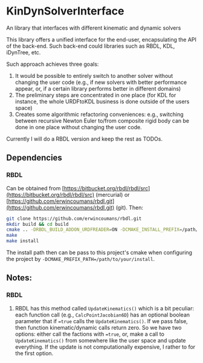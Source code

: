# KinDynSolverInterface
An library that interfaces with different kinematic and dynamic solvers

This library offers a unified interface for the end-user,
encapsulating the API of the back-end. Such back-end could libraries
such as RBDL, KDL, iDynTree, etc. 

Such approach achieves three goals:
1. It would be possible to entirely switch to another solver without
   changing the user code (e.g., if new solvers with better
   performance appear, or, if a certain library performs better in
   different domains)
2. The preliminary steps are concentrated in one place (for KDL for
   instance, the whole URDFtoKDL business is done outside of the users
   space)
3. Creates some algorithmic refactoring conveniences: e.g., switching
   between recursive Newton Euler to/from composite rigid body can be
   done in one place without changing the user code.

Currently I will do a RBDL version and keep the rest as TODOs.

## Dependencies
### RBDL
Can be obtained from
[https://bitbucket.org/rbdl/rbdl/src](https://bitbucket.org/rbdl/rbdl/src)
(mercurial) or
[https://github.com/erwincoumans/rbdl.git](https://github.com/erwincoumans/rbdl.git)
(git). Then:

``` sh
git clone https://github.com/erwincoumans/rbdl.git
mkdir build && cd build
cmake .. -DRBDL_BUILD_ADDON_URDFREADER=ON -DCMAKE_INSTALL_PREFIX=/path/to/your/install
make
make install
```

The install path then can be pass to this project's cmake when
configuring the project by
`-DCMAKE_PREFIX_PATH=/path/to/your/install`.

## Notes:
### RBDL
1. RBDL has this method called `UpdateKinematics()` which is a bit
   peculiar: each function call (e.g., `CalcPointJacobian6D`) has an
   optional boolean parameter that if `=true` calls the
   `UpdateKinematics()`. If we pass false, then function
   kinematic/dynamic calls return zero. So we have two options: either
   call the factions with `=true`, or, make a call to
   `UpdateKinematics()` from somewhere like the user space and update
   everything. If the update is not computationally expensive, I
   rather to for the first option.
